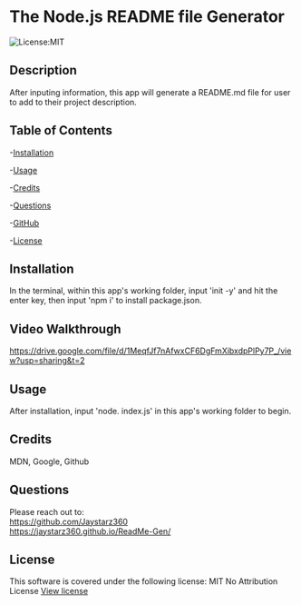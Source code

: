 # The Node.js README file Generator
![License:MIT](https://img.shields.io/badge/License-MIT-yellow)

## Description
After inputing information, this app will generate a README.md file for user to add to their project description.

## Table of Contents

-[Installation](#installation)

-[Usage](#usage)

-[Credits](#credits)

-[Questions](#questions)

-[GitHub](#github)

-[License](#license)


## Installation
In the terminal, within this app's working folder, input 'init -y' and hit the enter key, then input 'npm i' to install package.json.

## Video Walkthrough
https://drive.google.com/file/d/1MeqfJf7nAfwxCF6DgFmXibxdpPlPy7P_/view?usp=sharing&t=2

## Usage
After installation, input 'node. index.js' in this app's working folder to begin.

## Credits
MDN, Google, Github

## Questions
Please reach out to: <br>
https://github.com/Jaystarz360 <br>
https://jaystarz360.github.io/ReadMe-Gen/

## License
This software is covered under the following license:
MIT No Attribution License
        [View license](https://opensource.org/license/mit-0/)
